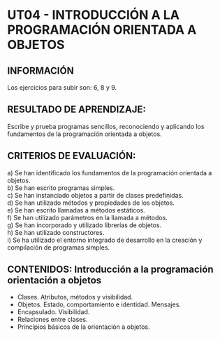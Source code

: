 # UT04 - INTRODUCCIÓN A LA PROGRAMACIÓN ORIENTADA A OBJETOS

## INFORMACIÓN
Los ejercicios para subir son: 6, 8 y 9.

## RESULTADO DE APRENDIZAJE:

Escribe y prueba programas sencillos, reconociendo y aplicando los fundamentos de la programación orientada a objetos.

## CRITERIOS DE EVALUACIÓN:

a) Se han identificado los fundamentos de la programación orientada a objetos.  
b) Se han escrito programas simples.  
c) Se han instanciado objetos a partir de clases predefinidas.  
d) Se han utilizado métodos y propiedades de los objetos.  
e) Se han escrito llamadas a métodos estáticos.  
f) Se han utilizado parámetros en la llamada a métodos.  
g) Se han incorporado y utilizado librerías de objetos.  
h) Se han utilizado constructores.  
i) Se ha utilizado el entorno integrado de desarrollo en la creación y compilación de programas simples.  

## CONTENIDOS: Introducción a la programación orientación a objetos

- Clases. Atributos, métodos y visibilidad.
- Objetos. Estado, comportamiento e identidad. Mensajes.
- Encapsulado. Visibilidad.
- Relaciones entre clases.
- Principios básicos de la orientación a objetos.
